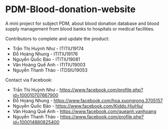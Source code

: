 # PDM-Blood-donation-website
A mini project for subject PDM, about blood donation database and blood supply management from blood banks to hospitals or medical facilities.  

Contributors to complete and update the product:
- Trần Thị Huỳnh Như	-	ITITIU19174 
- Đỗ Hoàng Nhung	 -	ITITIU19176
- Nguyễn Quốc Bảo		-	ITITIU19081 
- Văn Hoàng Quế Anh	-	ITITIU19003
- Nguyễn Thanh Thảo	 -	ITDSIU19053

Contact via Facebook:
- Trần Thị Huỳnh Như	-	https://www.facebook.com/profile.php?id=100010707667900
- Đỗ Hoàng Nhung	 -	https://www.facebook.com/hoa.xuongrong.3705157
- Nguyễn Quốc Bảo		-	 https://www.facebook.com/Kiddo.HiuHiu/
- Văn Hoàng Quế Anh	-	https://www.facebook.com/queanh.vanhoang
- Nguyễn Thanh Thảo	 -	https://www.facebook.com/profile.php?id=100014880825400
